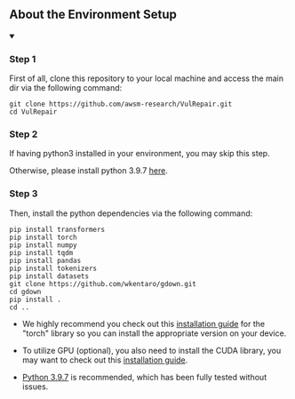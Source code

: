 ## About the Environment Setup
<details open="open">
  <summary></summary>

### Step 1
First of all, clone this repository to your local machine and access the main dir via the following command:
```
git clone https://github.com/awsm-research/VulRepair.git
cd VulRepair
```

### Step 2
If having python3 installed in your environment, you may skip this step.
  
Otherwise, please install python 3.9.7 <a href="https://www.python.org/downloads/release/python-397/">here</a>.

### Step 3
Then, install the python dependencies via the following command:
```
pip install transformers
pip install torch
pip install numpy
pip install tqdm
pip install pandas
pip install tokenizers
pip install datasets
git clone https://github.com/wkentaro/gdown.git
cd gdown
pip install .
cd ..
```

* We highly recommend you check out this <a href="https://pytorch.org/">installation guide</a> for the "torch" library so you can install the appropriate version on your device.
  
* To utilize GPU (optional), you also need to install the CUDA library, you may want to check out this <a href="https://docs.nvidia.com/cuda/cuda-quick-start-guide/index.html">installation guide</a>.
  
* <a href="https://www.python.org/downloads/release/python-397/">Python 3.9.7</a> is recommended, which has been fully tested without issues.
 
</details>
